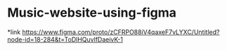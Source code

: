 # Music-website-using-figma


*link
https://www.figma.com/proto/zCFRPO88iV4qaxeF7vLYXC/Untitled?node-id=18-284&t=ToDlHQuvlfDaeivK-1
